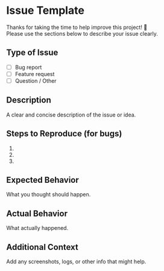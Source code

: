 # Issue Template

Thanks for taking the time to help improve this project! 🙌  
Please use the sections below to describe your issue clearly.

## Type of Issue
- [ ] Bug report
- [ ] Feature request
- [ ] Question / Other

## Description
A clear and concise description of the issue or idea.

## Steps to Reproduce (for bugs)
1. 
2. 
3. 

## Expected Behavior
What you thought should happen.

## Actual Behavior
What actually happened.

## Additional Context
Add any screenshots, logs, or other info that might help.
